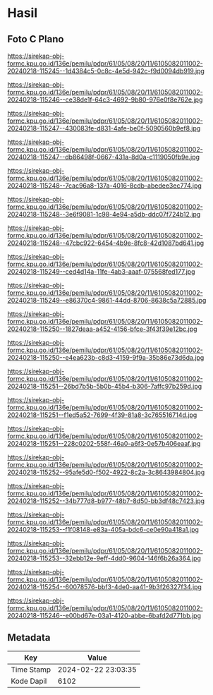 # Hasil

## Foto C Plano

https://sirekap-obj-formc.kpu.go.id/136e/pemilu/pdpr/61/05/08/20/11/6105082011002-20240218-115245--1d4384c5-0c8c-4e5d-942c-f9d0094db919.jpg

https://sirekap-obj-formc.kpu.go.id/136e/pemilu/pdpr/61/05/08/20/11/6105082011002-20240218-115246--ce38de1f-64c3-4692-9b80-976e0f8e762e.jpg

https://sirekap-obj-formc.kpu.go.id/136e/pemilu/pdpr/61/05/08/20/11/6105082011002-20240218-115247--430083fe-d831-4afe-be0f-5090560b9ef8.jpg

https://sirekap-obj-formc.kpu.go.id/136e/pemilu/pdpr/61/05/08/20/11/6105082011002-20240218-115247--db86498f-0667-431a-8d0a-c1119050fb9e.jpg

https://sirekap-obj-formc.kpu.go.id/136e/pemilu/pdpr/61/05/08/20/11/6105082011002-20240218-115248--7cac96a8-137a-4016-8cdb-abedee3ec774.jpg

https://sirekap-obj-formc.kpu.go.id/136e/pemilu/pdpr/61/05/08/20/11/6105082011002-20240218-115248--3e6f9081-1c98-4e94-a5db-ddc07f724b12.jpg

https://sirekap-obj-formc.kpu.go.id/136e/pemilu/pdpr/61/05/08/20/11/6105082011002-20240218-115248--47cbc922-6454-4b9e-8fc8-42d1087bd641.jpg

https://sirekap-obj-formc.kpu.go.id/136e/pemilu/pdpr/61/05/08/20/11/6105082011002-20240218-115249--ced4d14a-11fe-4ab3-aaaf-075568fed177.jpg

https://sirekap-obj-formc.kpu.go.id/136e/pemilu/pdpr/61/05/08/20/11/6105082011002-20240218-115249--e86370c4-9861-44dd-8706-8638c5a72885.jpg

https://sirekap-obj-formc.kpu.go.id/136e/pemilu/pdpr/61/05/08/20/11/6105082011002-20240218-115250--1827deaa-a452-4156-bfce-3f43f39e12bc.jpg

https://sirekap-obj-formc.kpu.go.id/136e/pemilu/pdpr/61/05/08/20/11/6105082011002-20240218-115250--e4ea623b-c8d3-4159-9f9a-35b86e73d6da.jpg

https://sirekap-obj-formc.kpu.go.id/136e/pemilu/pdpr/61/05/08/20/11/6105082011002-20240218-115251--26bd7b5b-5b0b-45b4-b306-7affc97b259d.jpg

https://sirekap-obj-formc.kpu.go.id/136e/pemilu/pdpr/61/05/08/20/11/6105082011002-20240218-115251--f1ed5a52-7699-4f39-81a8-3c765516714d.jpg

https://sirekap-obj-formc.kpu.go.id/136e/pemilu/pdpr/61/05/08/20/11/6105082011002-20240218-115251--228c0202-558f-46a0-a6f3-0e57b406eaaf.jpg

https://sirekap-obj-formc.kpu.go.id/136e/pemilu/pdpr/61/05/08/20/11/6105082011002-20240218-115252--95afe5d0-f502-4922-8c2a-3c8643984804.jpg

https://sirekap-obj-formc.kpu.go.id/136e/pemilu/pdpr/61/05/08/20/11/6105082011002-20240218-115252--34b777d8-b977-48b7-8d50-bb3df48c7423.jpg

https://sirekap-obj-formc.kpu.go.id/136e/pemilu/pdpr/61/05/08/20/11/6105082011002-20240218-115253--f1f08148-e83a-405a-bdc6-ce0e90a418a1.jpg

https://sirekap-obj-formc.kpu.go.id/136e/pemilu/pdpr/61/05/08/20/11/6105082011002-20240218-115253--32ebb12e-9eff-4dd0-9604-146f6b26a364.jpg

https://sirekap-obj-formc.kpu.go.id/136e/pemilu/pdpr/61/05/08/20/11/6105082011002-20240218-115254--60078576-bbf3-4de0-aa41-9b3f26327f34.jpg

https://sirekap-obj-formc.kpu.go.id/136e/pemilu/pdpr/61/05/08/20/11/6105082011002-20240218-115246--e00bd67e-03a1-4120-abbe-6bafd2d771bb.jpg


## Metadata

| Key        | Value               |
| ---------- | ------------------- |
| Time Stamp | 2024-02-22 23:03:35 |
| Kode Dapil | 6102                |



